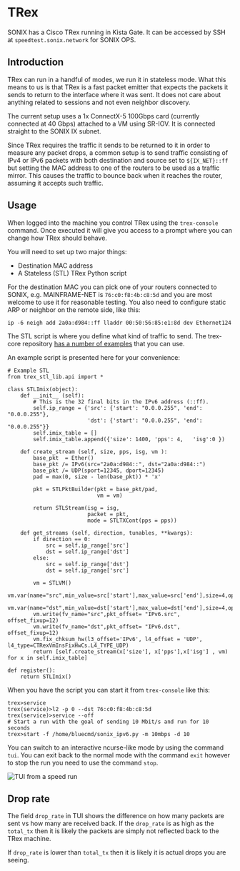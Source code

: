 # TRex

SONIX has a Cisco TRex running in Kista Gate. It can be accessed by SSH at `speedtest.sonix.network`
for SONIX OPS.

## Introduction

TRex can run in a handful of modes, we run it in stateless mode. What this means to us is that
TRex is a fast packet emitter that expects the packets it sends to return to the interface
where it was sent. It does not care about anything related to sessions and not even
neighbor discovery.

The current setup uses a 1x ConnectX-5 100Gbps card (currently connected at 40 Gbps)
attached to a VM using SR-IOV. It is connected straight to the SONIX IX subnet.

Since TRex requires the traffic it sends to be returned to it in order to measure any
packet drops, a common setup is to send traffic consisting of IPv4 or IPv6 packets
with both destination and source set to `${IX_NET}::ff` but setting the MAC address
to one of the routers to be used as a traffic mirror. This causes the traffic to bounce
back when it reaches the router, assuming it accepts such traffic.

## Usage

When logged into the machine you control TRex using the `trex-console` command.
Once executed it will give you access to a prompt where you can change how
TRex should behave.

You will need to set up two major things:

 * Destination MAC address
 * A Stateless (STL) TRex Python script
 
For the destination MAC you can pick one of your routers connected to SONIX,
e.g. MAINFRAME-NET is `76:c0:f8:4b:c8:5d` and you are most welcome to use it
for reasonable testing. You also need to configure static ARP or neighbor
on the remote side, like this:

```
ip -6 neigh add 2a0a:d984::ff lladdr 00:50:56:85:e1:8d dev Ethernet124
```

The STL script is where you define what kind of traffic to send.
The trex-core repository [has a number of examples](https://github.com/cisco-system-traffic-generator/trex-core/tree/master/scripts/stl)
that you can use.

An example script is presented here for your convenience:

```python3
# Example STL
from trex_stl_lib.api import *

class STLImix(object):
    def __init__ (self):
        # This is the 32 final bits in the IPv6 address (::ff).
        self.ip_range = {'src': {'start': "0.0.0.255", 'end': "0.0.0.255"},
                         'dst': {'start': "0.0.0.255", 'end': "0.0.0.255"}}
        self.imix_table = []
        self.imix_table.append({'size': 1400, 'pps': 4,   'isg':0 })

    def create_stream (self, size, pps, isg, vm ):
        base_pkt  = Ether()
        base_pkt /= IPv6(src="2a0a:d984::", dst="2a0a:d984::")
        base_pkt /= UDP(sport=12345, dport=12345)
        pad = max(0, size - len(base_pkt)) * 'x'

        pkt = STLPktBuilder(pkt = base_pkt/pad,
                            vm = vm)

        return STLStream(isg = isg,
                         packet = pkt,
                         mode = STLTXCont(pps = pps))

    def get_streams (self, direction, tunables, **kwargs):
        if direction == 0:
            src = self.ip_range['src']
            dst = self.ip_range['dst']
        else:
            src = self.ip_range['dst']
            dst = self.ip_range['src']

        vm = STLVM()
        vm.var(name="src",min_value=src['start'],max_value=src['end'],size=4,op="inc")
        vm.var(name="dst",min_value=dst['start'],max_value=dst['end'],size=4,op="inc")
        vm.write(fv_name="src",pkt_offset= "IPv6.src", offset_fixup=12)
        vm.write(fv_name="dst",pkt_offset= "IPv6.dst", offset_fixup=12)
        vm.fix_chksum_hw(l3_offset='IPv6', l4_offset = 'UDP', l4_type=CTRexVmInsFixHwCs.L4_TYPE_UDP)
        return [self.create_stream(x['size'], x['pps'],x['isg'] , vm) for x in self.imix_table]

def register():
    return STLImix()
```

When you have the script you can start it from `trex-console` like this:

```
trex>service
trex(service)>l2 -p 0 --dst 76:c0:f8:4b:c8:5d
trex(service)>service --off
# Start a run with the goal of sending 10 Mbit/s and run for 10 seconds
trex>start -f /home/bluecmd/sonix_ipv6.py -m 10mbps -d 10
```

You can switch to an interactive ncurse-like mode by using the command `tui`. You can
exit back to the normal mode with the command `exit` however to stop the run you
need to use the command `stop`.

![TUI from a speed run](https://user-images.githubusercontent.com/149442/129776669-93a80f7f-732b-4cec-981f-932fdc53aa3a.png)

## Drop rate

The field `drop_rate` in TUI shows the difference on how many packets
are sent vs how many are received back. If the `drop_rate` is
as high as the `total_tx` then it is likely the packets are simply
not reflected back to the TRex machine.

If `drop_rate` is lower than `total_tx` then it is likely it is actual
drops you are seeing.
